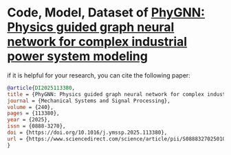 # Code, Model, Dataset of [PhyGNN: Physics guided graph neural network for complex industrial power system modeling](https://www.sciencedirect.com/science/article/pii/S0888327025010817)

if it is helpful for your research, you can cite the following paper:
```bibtex
@article{DI2025113380,
title = {PhyGNN: Physics guided graph neural network for complex industrial power system modeling},
journal = {Mechanical Systems and Signal Processing},
volume = {240},
pages = {113380},
year = {2025},
issn = {0888-3270},
doi = {https://doi.org/10.1016/j.ymssp.2025.113380},
url = {https://www.sciencedirect.com/science/article/pii/S0888327025010817}
}
```
